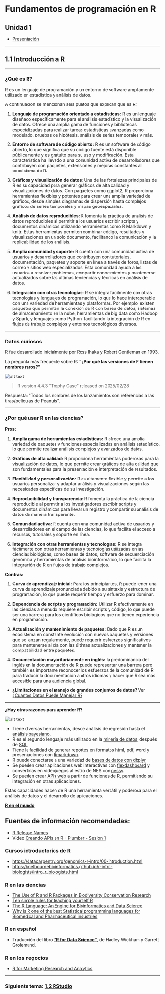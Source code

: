 # Fundamentos de programación en R

## Unidad 1

- [Presentación](https://docs.google.com/presentation/d/e/2PACX-1vR7evjJrmd9C0bvguWb_lu2rUQGmL3vg-fk-ateV_JAF10BhSoGgr9W01wXbrDXyQ/pub?start=false&loop=false&delayms=10000)

---

## 1.1 Introducción a R

---

### ¿Qué es R?  

R es un lenguaje de programación y un entorno de software ampliamente utilizado en estadística y análisis de datos.

A continuación se mencionan seis puntos que explican qué es R:

1. **Lenguaje de programación orientado a estadísticas:**  R es un lenguaje diseñado específicamente para el análisis estadístico y la visualización de datos. Ofrece una amplia gama de funciones y bibliotecas especializadas para realizar tareas estadísticas avanzadas como modelado, pruebas de hipótesis, análisis de series temporales y más.

2. **Entorno de software de código abierto:** R es un software de código abierto, lo que significa que su código fuente está disponible públicamente y es gratuito para su uso y modificación. Esta característica ha llevado a una comunidad activa de desarrolladores que contribuyen con paquetes, extensiones y mejoras constantes al ecosistema de R.

3. **Gráficos y visualización de datos:** Una de las fortalezas principales de R es su capacidad para generar gráficos de alta calidad y visualizaciones de datos. Con paquetes como ggplot2, R proporciona herramientas flexibles y potentes para crear una amplia variedad de gráficos, desde simples diagramas de dispersión hasta complejos gráficos de series temporales y mapas geoespaciales.

4. **Análisis de datos reproducibles:** R fomenta la práctica de análisis de datos reproducibles al permitir a los usuarios escribir scripts y documentos dinámicos utilizando herramientas como R Markdown y knitr. Estas herramientas permiten combinar código, resultados y visualizaciones en un solo documento, facilitando la comunicación y la replicabilidad de los análisis.

5. **Amplia comunidad y soporte:** R cuenta con una comunidad activa de usuarios y desarrolladores que contribuyen con tutoriales, documentación, paquetes y soporte en línea a través de foros, listas de correo y sitios web especializados. Esta comunidad ayuda a los usuarios a resolver problemas, compartir conocimientos y mantenerse actualizados sobre las últimas tendencias y técnicas en análisis de datos.

6. **Integración con otras tecnologías:** R se integra fácilmente con otras tecnologías y lenguajes de programación, lo que lo hace interoperable con una variedad de herramientas y plataformas. Por ejemplo, existen paquetes que permiten la conexión de R con bases de datos, sistemas de almacenamiento en la nube, herramientas de big data como Hadoop y Spark, y lenguajes como Python, facilitando la integración de R en flujos de trabajo complejos y entornos tecnológicos diversos.

---

### Datos curiosos

R fue desarrollado inicialmente por Ross Ihaka y Robert Gentleman en 1993.  

La pregunta más frecuente sobre R: **"¿Por qué las versiones de R tienen nombres raros?"**


![alt text](R-4.4.3_Peanuts.png)

> R version 4.4.3 "Trophy Case" released on 2025/02/28

Respuesta: "Todos los nombres de los lanzamientos son referencias a las tiras/películas de Peanuts".

---

### ¿Por qué usar R en las ciencias?

**Pros:**

1. **Amplia gama de herramientas estadísticas:** R ofrece una amplia variedad de paquetes y funciones especializadas en análisis estadístico, lo que permite realizar análisis complejos y avanzados de datos.

2. **Gráficos de alta calidad:** R proporciona herramientas poderosas para la visualización de datos, lo que permite crear gráficos de alta calidad que son fundamentales para la presentación e interpretación de resultados.

3. **Flexibilidad y personalización:** R es altamente flexible y permite a los usuarios personalizar y adaptar análisis y visualizaciones según las necesidades específicas de su investigación.

4. **Reproducibilidad y transparencia:** R fomenta la práctica de la ciencia reproducible al permitir a los investigadores escribir scripts y documentos dinámicos para llevar un registro y compartir su análisis de datos de manera transparente.

5. **Comunidad activa:** R cuenta con una comunidad activa de usuarios y desarrolladores en el campo de las ciencias, lo que facilita el acceso a recursos, tutoriales y soporte en línea.

6. **Integración con otras herramientas y tecnologías:** R se integra fácilmente con otras herramientas y tecnologías utilizadas en las ciencias biológicas, como bases de datos, software de secuenciación genómica y herramientas de análisis bioinformático, lo que facilita la integración de R en flujos de trabajo complejos.

**Contras:**

1. **Curva de aprendizaje inicial:** Para los principiantes, R puede tener una curva de aprendizaje pronunciada debido a su sintaxis y estructura de programación, lo que puede requerir tiempo y esfuerzo para dominar.

2. **Dependencia de scripts y programación:** Utilizar R efectivamente en las ciencias a menudo requiere escribir scripts y código, lo que puede ser una barrera para los científicos biológicos que no tienen experiencia en programación.

3. **Actualización y mantenimiento de paquetes:** Dado que R es un ecosistema en constante evolución con nuevos paquetes y versiones que se lanzan regularmente, puede requerir esfuerzos significativos para mantenerse al día con las últimas actualizaciones y mantener la compatibilidad entre paquetes.

4. **Documentación mayoritariamente en inglés:** la predominancia del inglés en la documentación de R puede representar una barrera pero también es importante reconocer los esfuerzos de la comunidad de R para traducir la documentación a otros idiomas y hacer que R sea más accesible para una audiencia global.

- **¿Limitaciones en el manejo de grandes conjuntos de datos?**
Ver [¿Cuantos Datos Puede Manejar R?](https://www.youtube.com/watch?v=5bhqkMMrBmU)

---

**¿Hay otras razones para aprender R?**

![alt text](Imagen_1_2.png)

- Tiene diversas herramientas, desde análisis de regresión hasta el [análisis bayesiano](https://marissabarlaz.github.io/portfolio/bayesian/).
- R es el segundo lenguaje más utilizado en la [minería de datos](https://www.coursera.org/professional-certificates/ibm-data-science?utm_medium=sem&utm_source=gg&utm_campaign=B2C_LATAM_ibm-data-science_ibm_FTCOF_professional-certificates_countrygroup-1&campaignid=20849957655&adgroupid=155915853119&device=c&keyword=databases%20and%20sql%20for%20data%20science&matchtype=b&network=g&devicemodel=&adposition=&creativeid=684377192129&hide_mobile_promo&gad_source=1&gclid=Cj0KCQjwk6SwBhDPARIsAJ59GwdHnu3dS6E0M8JjjiLAeRGPc52Y2CtEZ4E-1EKfaC0BDnPQ53QifJkaAsxTEALw_wcB), después de [SQL](https://aws.amazon.com/es/what-is/sql/).
- Tiene la facilidad de generar reportes en formatos html, pdf, word y presentaciones con [Rmarkdown](https://www.linkedin.com/pulse/r-markdown-analiza-comparte-y-reproduce-rosana-ferrero/?originalSubdomain=es).
- R puede conectarse a una variedad de [bases de datos con dbplyr](https://datacarpentry.org/R-ecology-lesson/05-r-and-databases.html)
- Se pueden crear aplicaciones web interactivas con [flexdashboard](https://rstudio.github.io/flexdashboard/articles/examples.html) y convertirlas en videojuegos al estilo de NES con [nessy](https://github.com/ColinFay/nessy).
- Se pueden crear [APIs web](https://info201.github.io/apis.html) a partir de funciones de R, permitiendo su integración en otras aplicaciones.

Estas capacidades hacen de R una herramienta versátil y poderosa para el análisis de datos y el desarrollo de aplicaciones.

[**R en el mundo**](https://benubah.github.io/r-community-explorer/rugs.html)

## Fuentes de información recomendadas:

- [R Release Names](https://bookdown.org/martin_monkman/DataScienceResources_book/r-release-names.html)
- Video [Creando APIs en R - Plumber - Sesion 1](https://www.youtube.com/watch?v=QIWISjRKzKM)

### Cursos introductorios de R

- <https://datacarpentry.org/genomics-r-intro/00-introduction.html>
- <https://melbournebioinformatics.github.io/r-intro-biologists/intro_r_biologists.html>

### R en las ciencias

- [The Use of R and R Packages in Biodiversity Conservation Research](https://www.mdpi.com/1424-2818/15/12/1202)
- [Ten simple rules for teaching yourself R](https://journals.plos.org/ploscompbiol/article?id=10.1371/journal.pcbi.1010372)
- [The R Language: An Engine for Bioinformatics and Data Science](https://www.ncbi.nlm.nih.gov/pmc/articles/PMC9148156/)
- [Why is R one of the best Statistical programming languages for Biomedical and Pharmaceutical industries](https://www.linkedin.com/pulse/why-r-one-best-statistical-programming-languages-biomedical-medin/)

### R en español

- Traducción del libro [**“R for Data Science”**](https://es.r4ds.hadley.nz/), de Hadley Wickham y Garrett Grolemund.

### R en los negocios

- [R for Marketing Research and Analytics](https://r-marketing.r-forge.r-project.org/)

---------

### Siguiente tema: [1.2 RStudio](../Unidad_01/U1_2_Rstudio.md)
